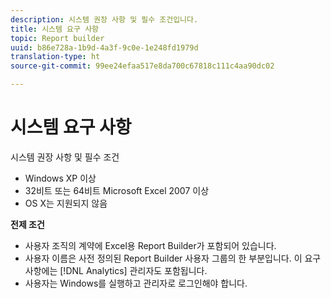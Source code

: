 ```yaml
---
description: 시스템 권장 사항 및 필수 조건입니다.
title: 시스템 요구 사항
topic: Report builder
uuid: b86e728a-1b9d-4a3f-9c0e-1e248fd1979d
translation-type: ht
source-git-commit: 99ee24efaa517e8da700c67818c111c4aa90dc02

---
```



# 시스템 요구 사항

시스템 권장 사항 및 필수 조건

* Windows XP 이상
* 32비트 또는 64비트 Microsoft Excel 2007 이상
* OS X는 지원되지 않음

**전제 조건**

* 사용자 조직의 계약에 Excel용 Report Builder가 포함되어 있습니다.
* 사용자 이름은 사전 정의된 Report Builder 사용자 그룹의 한 부분입니다. 이 요구 사항에는 [!DNL Analytics] 관리자도 포함됩니다.
* 사용자는 Windows를 실행하고 관리자로 로그인해야 합니다.

